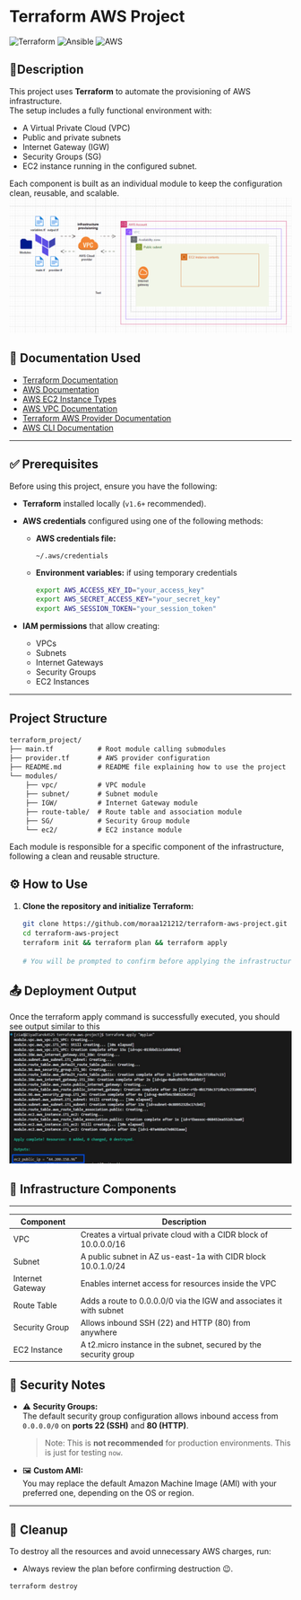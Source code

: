 # Terraform AWS Project

![Terraform](https://img.shields.io/badge/Terraform-v1.6+-623CE4?logo=terraform&logoColor=white&style=for-the-badge)
![Ansible](https://img.shields.io/badge/Ansible-Automation-black?logo=ansible&logoColor=white&style=for-the-badge)
![AWS](https://img.shields.io/badge/AWS-Cloud-orange?logo=amazon-aws&logoColor=white&style=for-the-badge)

## 📌Description

This project uses **Terraform** to automate the provisioning of AWS infrastructure.  
The setup includes a fully functional environment with:
- A Virtual Private Cloud (VPC)
- Public and private subnets
- Internet Gateway (IGW)
- Security Groups (SG)
- EC2 instance running in the configured subnet.
 
Each component is built as an individual module to keep the configuration clean, reusable, and scalable.
![alt text](Terraform-project.gif)
## 📘 Documentation Used

- [Terraform Documentation](https://www.terraform.io/docs) 
- [AWS Documentation](https://docs.aws.amazon.com/) 
- [AWS EC2 Instance Types](https://aws.amazon.com/ec2/instance-types/) 
- [AWS VPC Documentation](https://docs.aws.amazon.com/vpc/latest/userguide/) 
- [Terraform AWS Provider Documentation](https://registry.terraform.io/providers/hashicorp/aws/latest/docs) 
- [AWS CLI Documentation](https://docs.aws.amazon.com/cli/latest/userguide/)
---

## ✅ Prerequisites

Before using this project, ensure you have the following:

- **Terraform** installed locally (`v1.6+` recommended).
- **AWS credentials** configured using one of the following methods:
  
  - **AWS credentials file:**
    ```
    ~/.aws/credentials
    ```
  
  - **Environment variables:** if using temporary credentials
    ```bash
    export AWS_ACCESS_KEY_ID="your_access_key"
    export AWS_SECRET_ACCESS_KEY="your_secret_key"
    export AWS_SESSION_TOKEN="your_session_token"  
    ```

- **IAM permissions** that allow creating:
  - VPCs
  - Subnets
  - Internet Gateways
  - Security Groups
  - EC2 Instances

---

## Project Structure

```plaintext
terraform_project/
├── main.tf           # Root module calling submodules
├── provider.tf       # AWS provider configuration
├── README.md         # README file explaining how to use the project
└── modules/
    ├── vpc/          # VPC module
    ├── subnet/       # Subnet module
    ├── IGW/          # Internet Gateway module
    ├── route-table/  # Route table and association module
    ├── SG/           # Security Group module
    └── ec2/          # EC2 instance module
```

Each module is responsible for a specific component of the infrastructure, following a clean and reusable structure.

## ⚙️ How to Use

1. **Clone the repository and initialize Terraform:**

   ```bash
   git clone https://github.com/moraa121212/terraform-aws-project.git
   cd terraform-aws-project
   terraform init && terraform plan && terraform apply

   # You will be prompted to confirm before applying the infrastructure. Type yes to proceed.
   ```

## 📤 Deployment Output

Once the terraform apply command is successfully executed, you should see output similar to this
![alt text](<WhatsApp Image 2025-04-19 at 19.36.33_de2cc805.jpg>)

## 🧱 Infrastructure Components
______________________________________________________________________________________________
| Component        | Description                                                           |
|------------------|-----------------------------------------------------------------------|
| VPC              | Creates a virtual private cloud with a CIDR block of 10.0.0.0/16     |
| Subnet           | A public subnet in AZ us-east-1a with CIDR block 10.0.1.0/24         |
| Internet Gateway | Enables internet access for resources inside the VPC                |
| Route Table      | Adds a route to 0.0.0.0/0 via the IGW and associates it with subnet |
| Security Group   | Allows inbound SSH (22) and HTTP (80) from anywhere                 |
| EC2 Instance     | A t2.micro instance in the subnet, secured by the security group     |



## 🔐 Security Notes

- ⚠️ **Security Groups:**  
  The default security group configuration allows inbound access from `0.0.0.0/0` on **ports 22 (SSH)** and **80 (HTTP)**.  
  >Note: This is **not recommended** for production environments. This is just for testing `now`.

- 🖼️ **Custom AMI:**  
  You may replace the default Amazon Machine Image (AMI) with your preferred one, depending on the OS or region.

---

## 🧹 Cleanup

To destroy all the resources and avoid unnecessary AWS charges, run:
-  Always review the plan before confirming destruction 😉.

```bash
terraform destroy
```
